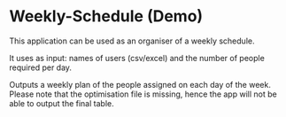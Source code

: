 # Weekly-Schedule (Demo)
This application can be used as an organiser of a weekly schedule.<p>
It uses as input: names of users (csv/excel) and the number of people required per day.<p>
Outputs a weekly plan of the people assigned on each day of the week.
Please note that the optimisation file is missing, hence the app will not be able to output the final table.
